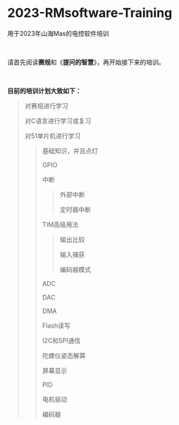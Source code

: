 # 2023-RMsoftware-Training
用于2023年山海Mas的电控软件培训

</br>

请首先阅读**赛规**和《**提问的智慧**》，再开始接下来的培训。

</br>

**目前的培训计划大致如下：**
> 对赛规进行学习
> 
> 对C语言进行学习或复习
> 
> 对51单片机进行学习
> 
> > 基础知识，并且点灯
> >
> > GPIO
> >
> > 中断
> > 
> > > 外部中断
> > > 
> > > 定时器中断
> >
> > TIM高级用法
> > 
> > > 输出比较
> > > 
> > > 输入捕获
> > > 
> > > 编码器模式
> >  
> > ADC
> > 
> > DAC
> > 
> > DMA
> >
> > Flash读写
> > 
> > I2C和SPI通信
> > 
> > 陀螺仪姿态解算
> > 
> > 屏幕显示
> > 
> > PID
> > 
> > 电机驱动
> > 
> > 编码器
